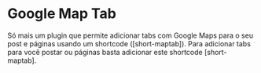 Google Map Tab
==============

Só mais um plugin que permite adicionar tabs com Google Maps para o seu post e páginas usando um shortcode ([short-maptab]). Para adicionar tabs para você postar ou páginas basta adicionar este shortcode [short-maptab].
